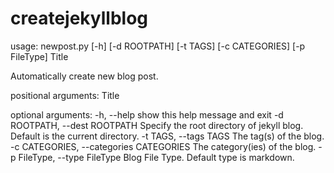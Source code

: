 createjekyllblog
================

usage: newpost.py [-h] [-d ROOTPATH] [-t TAGS] [-c CATEGORIES] [-p FileType]
                  Title

Automatically create new blog post.

positional arguments:
  Title

optional arguments:
  -h, --help            show this help message and exit
  -d ROOTPATH, --dest ROOTPATH
                        Specify the root directory of jekyll blog. Default is
                        the current directory.
  -t TAGS, --tags TAGS  The tag(s) of the blog.
  -c CATEGORIES, --categories CATEGORIES
                        The category(ies) of the blog.
  -p FileType, --type FileType
                        Blog File Type. Default type is markdown.
